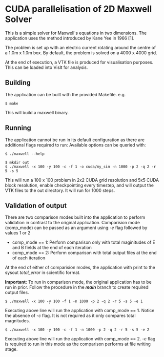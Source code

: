 # CUDA parallelisation of 2D Maxwell Solver

This is a simple solver for Maxwell's equations in two dimensions. The application uses the method introduced by Kane Yee in 1966 [1].

The problem is set up with an electric current rotating around the centre of a 1.0m x 1.0m box. By default, the problem is solved on a 4000 x 4000 grid.

At the end of execution, a VTK file is produced for visualisation purposes. This can be loaded into VisIt for analysis.

## Building

The application can be built with the provided Makefile. e.g.

```
$ make
```

This will build a maxwell binary.

## Running

The application cannot be run in its default configuration as there are additional flags required to run: Available options can be queried with:

```
$ ./maxwell --help
```

```
$ mkdir out
$ ./maxwell -x 100 -y 100 -c -f 1 -o cuda/my_sim -n 1000 -p 2 -q 2 -r 5 -s 5
```

This will run a 100 x 100 problem in 2x2 CUDA grid resolution and 5x5 CUDA block resolution, enable checkpointing every timestep, and will output the VTK files to the out directory. It will run for 1000 steps.

## Validation of output

There are two comparison modes built into the application to perform validation in contrast to the original application. Comparision mode (comp_mode) can be passed as an argument using *-e* flag followed by values 1 or 2

* comp_mode == 1: Perform comparison only with total maginitudes of E and B fields at the end of each iteration
* comp_mode == 2: Perform comparison with total output files at the end of each iteration

At the end of either of comparision modes, the application with print to the sysout *total_error* in scientific format.

**Important:** To run in comparison mode, the original application has to be run in prior. Follow the procedure in the ***main*** branch to create required output files.

```
$ ./maxwell -x 100 -y 100 -f 1 -n 1000 -p 2 -q 2 -r 5 -s 5 -e 1
```

Executing above line will run the application with comp_mode == 1. Notice the absence of *-c* flag. It is not required as it only compares total magnitudes.

```
$ ./maxwell -x 100 -y 100 -c -f 1 -n 1000 -p 2 -q 2 -r 5 -s 5 -e 2
```

Executing above line will run the application with comp_mode == 2. *-c* flag is required to run in this mode as the comparison performs at file writing stage.



